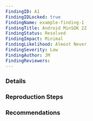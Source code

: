```yaml
---
FindingID: A1 
FindingIDLocked: true
FindingName: example-finding-1
FindingTitle: Android MinSDK 22
FindingStatus: Resolved
FindingImpact: Minimal
FindingLikelihood: Almost Never
FindingSeverity: Low
FindingAuthor: JM
FindingReviewers: 
---
```


### Details


### Reproduction Steps



### Recommendations


